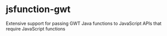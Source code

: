 jsfunction-gwt
==============

Extensive support for passing GWT Java functions to JavaScript APIs that require JavaScript functions
